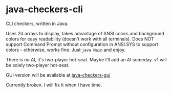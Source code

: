 # java-checkers-cli
CLI checkers, written in Java.

Uses 2d arrays to display, takes advantage of ANSI colors and background colors for easy readability (doesn't work with all terminals). Does NOT support Command Prompt without configuration in ANSI.SYS to support colors - otherwise, works fine. Just `java Main` and enjoy.

There is no AI, it's two-player hot-seat. Maybe I'll add an AI someday. v1 will be solely two-player hot-seat.

GUI version will be available at [java-checkers-gui](https://github.com/RealKGB/java-checkers-gui)

Currently broken. I will fix it when I have time.
